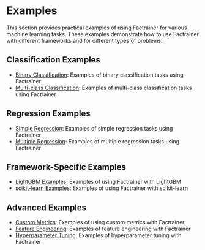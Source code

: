 # Examples

This section provides practical examples of using Factrainer for various machine learning tasks. These examples demonstrate how to use Factrainer with different frameworks and for different types of problems.

## Classification Examples

- [Binary Classification](classification.md#binary-classification): Examples of binary classification tasks using Factrainer
- [Multi-class Classification](classification.md#multi-class-classification): Examples of multi-class classification tasks using Factrainer

## Regression Examples

- [Simple Regression](regression.md#simple-regression): Examples of simple regression tasks using Factrainer
- [Multiple Regression](regression.md#multiple-regression): Examples of multiple regression tasks using Factrainer

## Framework-Specific Examples

- [LightGBM Examples](classification.md#lightgbm-examples): Examples of using Factrainer with LightGBM
- [scikit-learn Examples](regression.md#scikit-learn-examples): Examples of using Factrainer with scikit-learn

## Advanced Examples

- [Custom Metrics](classification.md#custom-metrics): Examples of using custom metrics with Factrainer
- [Feature Engineering](regression.md#feature-engineering): Examples of feature engineering with Factrainer
- [Hyperparameter Tuning](classification.md#hyperparameter-tuning): Examples of hyperparameter tuning with Factrainer
